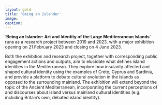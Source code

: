 ```yaml
---
layout: gold
title: 'Being an Islander'
image:
caption:
---
```

**‘Being an Islander: Art and Identity of the Large Mediterranean Islands'** runs as a research project between 2019 and 2023, with a major exhibition opening on 21 February 2023 and closing on 4 June 2023.

Both the exhibition and research project, together with corresponding public engagement actions and outputs, aim to elucidate what defines island identities in the Mediterranean. They explore how insularity affected and shaped cultural identity using the examples of Crete, Cyprus and Sardinia, and provide a platform to debate cultural evolution in the islands as opposed to the surrounding mainland. The exhibition will extend beyond the topic of the Ancient Mediterranean, incorporating the current perceptions of and discourses about island versus mainland cultural identities (e.g. including Britain’s own, debated island identity).
